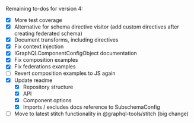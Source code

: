 Remaining to-dos for version 4:

- [x] More test coverage
- [x] Alternative for schema directive visitor (add custom directives after creating federated schema)
- [x] Document transforms, including directives
- [x] Fix context injection
- [x] IGraphQLComponentConfigObject documentation 
- [x] Fix composition examples
- [x] Fix federations examples
- [ ] Revert composition examples to JS again
- [x] Update readme
  - [x] Repository structure
  - [x] API
  - [x] Component options
  - [x] Imports / excludes docs reference to SubschemaConfig
- [ ] Move to latest stitch functionality in @graphql-tools/stitch (big change)
